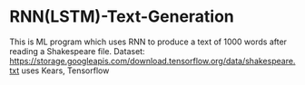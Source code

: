 # RNN(LSTM)-Text-Generation
This is ML program which uses RNN to produce a text of 1000 words after reading a Shakespeare file.
Dataset: https://storage.googleapis.com/download.tensorflow.org/data/shakespeare.txt
uses Kears, Tensorflow

